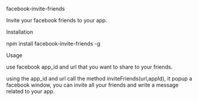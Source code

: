 facebook-invite-friends

Invite your facebook friends to your app.

Installation

npm install facebook-invite-friends -g

Usage

use facebook app_id and url that you want to share to your friends.

using the app_id and url call the method inviteFriends(url,appId), it popup a facebook window,
 you can invite all your friends and write a message related to your app.
